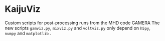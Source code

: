 # KaijuViz
Custom scripts for post-processing runs from the MHD code GAMERA
The new scripts `gamviz.py`, `mixviz.py` and `voltviz.py` only depend on `h5py`, `numpy` and `matplotlib` .
